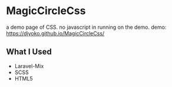 # MagicCircleCss
a demo page of CSS.
no javascript in running on the demo.
demo: https://djyoko.github.io/MagicCircleCss/

## What I Used
- Laravel-Mix
- SCSS
- HTML5
